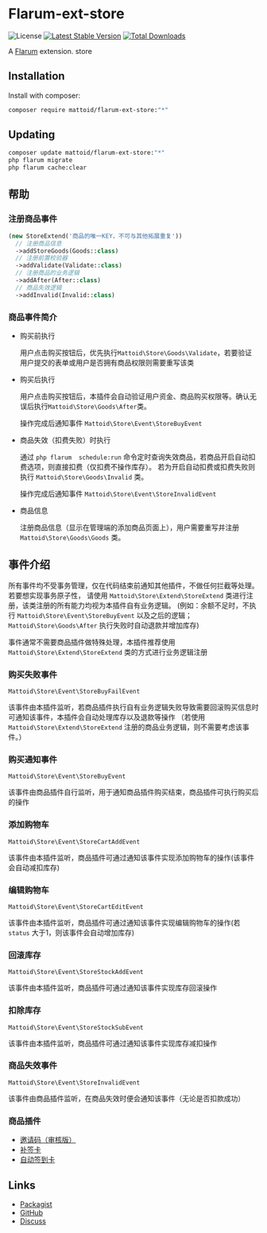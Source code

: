 # Flarum-ext-store

![License](https://img.shields.io/badge/license-LPL-1.02-blue.svg) [![Latest Stable Version](https://img.shields.io/packagist/v/mattoid/store.svg)](https://packagist.org/packages/mattoid/flarum-ext-store) [![Total Downloads](https://img.shields.io/packagist/dt/mattoid/store.svg)](https://packagist.org/packages/mattoid/flarum-ext-store)

A [Flarum](http://flarum.org) extension. store


## Installation

Install with composer:

```sh
composer require mattoid/flarum-ext-store:"*"
```

## Updating

```sh
composer update mattoid/flarum-ext-store:"*"
php flarum migrate
php flarum cache:clear
```

## 帮助
### 注册商品事件
```php
(new StoreExtend('商品的唯一KEY，不可与其他拓展重复'))
  // 注册商品信息
  ->addStoreGoods(Goods::class)
  // 注册前置校验器
  ->addValidate(Validate::class)
  // 注册商品的业务逻辑
  ->addAfter(After::class)
  // 商品失效逻辑
  ->addInvalid(Invalid::class)
```

### 商品事件简介
- 购买前执行

  用户点击购买按钮后，优先执行`Mattoid\Store\Goods\Validate`，若要验证用户提交的表单或用户是否拥有商品权限则需要重写该类


- 购买后执行

  用户点击购买按钮后，本插件会自动验证用户资金、商品购买权限等。确认无误后执行`Mattoid\Store\Goods\After`类。

  操作完成后通知事件 `Mattoid\Store\Event\StoreBuyEvent`


- 商品失效（扣费失败）时执行

  通过 `php flarum  schedule:run` 命令定时查询失效商品，若商品开启自动扣费选项，则直接扣费（仅扣费不操作库存）。
  若为开启自动扣费或扣费失败则执行 `Mattoid\Store\Goods\Invalid` 类。

  操作完成后通知事件 `Mattoid\Store\Event\StoreInvalidEvent`


- 商品信息

  注册商品信息（显示在管理端的添加商品页面上），用户需要重写并注册 `Mattoid\Store\Goods\Goods` 类。


## 事件介绍
所有事件均不受事务管理，仅在代码结束前通知其他插件，不做任何拦截等处理。若要想实现事务原子性，
请使用 `Mattoid\Store\Extend\StoreExtend` 类进行注册，该类注册的所有能力均视为本插件自有业务逻辑。
(例如：余额不足时，不执行 `Mattoid\Store\Event\StoreBuyEvent` 以及之后的逻辑；`Mattoid\Store\Goods\After` 执行失败时自动退款并增加库存)

事件通常不需要商品插件做特殊处理，本插件推荐使用 `Mattoid\Store\Extend\StoreExtend` 类的方式进行业务逻辑注册

### 购买失败事件
`Mattoid\Store\Event\StoreBuyFailEvent`

该事件由本插件监听，若商品插件执行自有业务逻辑失败导致需要回滚购买信息时可通知该事件，本插件会自动处理库存以及退款等操作
（若使用 `Mattoid\Store\Extend\StoreExtend` 注册的商品业务逻辑，则不需要考虑该事件。）

### 购买通知事件
`Mattoid\Store\Event\StoreBuyEvent`

该事件由商品插件自行监听，用于通知商品插件购买结束，商品插件可执行购买后的操作

### 添加购物车
`Mattoid\Store\Event\StoreCartAddEvent`

该事件由本插件监听，商品插件可通过通知该事件实现添加购物车的操作(该事件会自动减扣库存)

### 编辑购物车
`Mattoid\Store\Event\StoreCartEditEvent`

该事件由本插件监听，商品插件可通过通知该事件实现编辑购物车的操作(若 `status` 大于1，则该事件会自动增加库存)

### 回滚库存
`Mattoid\Store\Event\StoreStockAddEvent`

该事件由本插件监听，商品插件可通过通知该事件实现库存回滚操作

### 扣除库存
`Mattoid\Store\Event\StoreStockSubEvent`

该事件由本插件监听，商品插件可通过通知该事件实现库存减扣操作

### 商品失效事件
`Mattoid\Store\Event\StoreInvalidEvent`

该事件由商品插件监听，在商品失效时便会通知该事件（无论是否扣款成功）




### 商品插件
- [邀请码（审核版）](https://github.com/Mattoids/flarum-ext-store-invite)
- [补签卡](https://github.com/Mattoids/flarum-ext-store-check-in)
- [自动签到卡](https://github.com/Mattoids/flarum-ext-store-auto-check-in)


## Links

- [Packagist](https://packagist.org/packages/mattoid/flarum-ext-store)
- [GitHub](https://github.com/mattoids/flarum-ext-store)
- [Discuss](https://discuss.flarum.org/d/34793)
